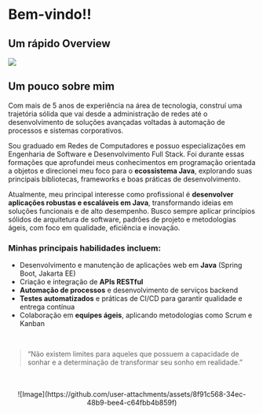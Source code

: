 # Bem-vindo!!

## Um rápido Overview

![](https://github-readme-stats.vercel.app/api/top-langs/?username=jefersonrodrigal&layout=compact&langs_count=7&theme=highcontrast)

## Um pouco sobre mim 
<div>
    <p>Com mais de 5 anos de experiência na área de tecnologia, construí uma trajetória sólida que vai desde a administração de redes até o desenvolvimento de soluções avançadas voltadas à automação de processos e sistemas corporativos.</p>
    
   <p>Sou graduado em Redes de Computadores e possuo especializações em Engenharia de Software e Desenvolvimento Full Stack. Foi durante essas formações que aprofundei meus conhecimentos em programação orientada a objetos e direcionei meu foco para o <strong>ecossistema Java</strong>, explorando suas principais bibliotecas, frameworks e boas práticas de desenvolvimento.</p>
   
   <p>Atualmente, meu principal interesse como profissional é <strong>desenvolver aplicações robustas e escaláveis em Java</strong>, transformando ideias em soluções funcionais e de alto desempenho. Busco sempre aplicar princípios sólidos de arquitetura de software, padrões de projeto e metodologias ágeis, com foco em qualidade, eficiência e inovação.</p>
    
   <h3>Minhas principais habilidades incluem:</h3>
    <ul>
        <li>Desenvolvimento e manutenção de aplicações web em <strong>Java</strong> (Spring Boot, Jakarta EE)</li>
        <li>Criação e integração de <strong>APIs RESTful</strong></li>
        <li><strong>Automação de processos</strong> e desenvolvimento de serviços backend</li>
        <li><strong>Testes automatizados</strong> e práticas de CI/CD para garantir qualidade e entrega contínua</li>
        <li>Colaboração em <strong>equipes ágeis</strong>, aplicando metodologias como Scrum e Kanban</li>
    </ul>
</div>

<br>

<div>
    <blockquote>
        <p>“Não existem limites para aqueles que possuem a capacidade de sonhar e a determinação de transformar seu sonho em realidade.”</p>
    </blockquote>
</div>

<br>
<br>
<div align="center">
    ![Image](https://github.com/user-attachments/assets/8f91c568-34ec-48b9-bee4-c64fbb4b859f)
</div>

